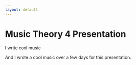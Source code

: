 ```yaml
---
layout: default
---
```


# Music Theory 4 Presentation

I write cool music

And I wrote a cool music over a few days for this presentation.

<object data="https://docs.google.com/file/d/0B8aGkJVsdqiJamVpUnJ1TDlFbFU/preview" type="application/pdf"></object>
